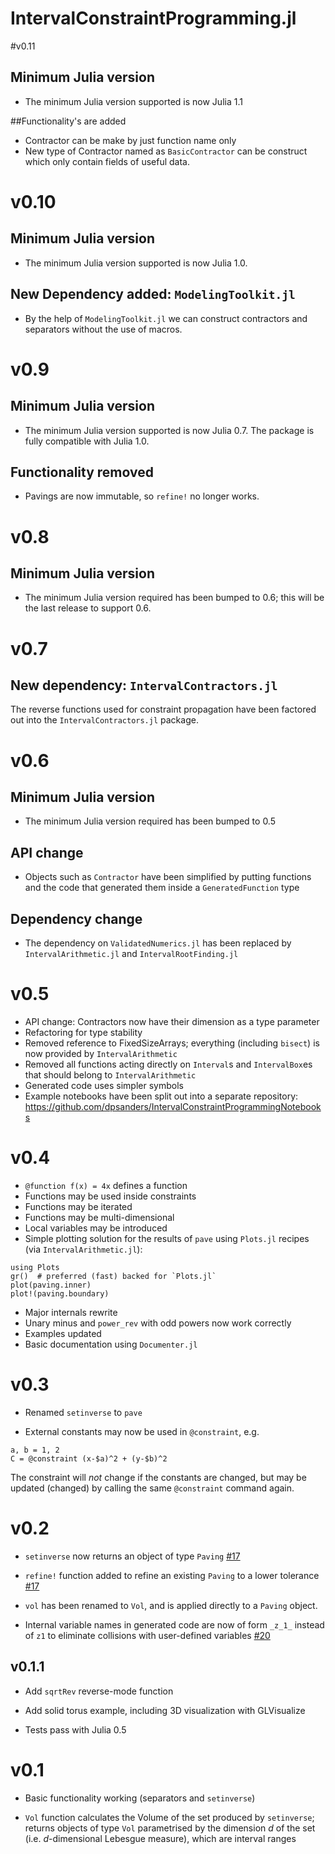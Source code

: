 # IntervalConstraintProgramming.jl

#v0.11
## Minimum Julia version
- The minimum Julia version supported is now Julia 1.1

##Functionality's are added
- Contractor can be make by just function name only
- New type of Contractor named as `BasicContractor` can be construct which only contain fields of useful data.

 
# v0.10
## Minimum Julia version
- The minimum Julia version supported is now Julia 1.0.

## New Dependency added:  `ModelingToolkit.jl`

- By the help of `ModelingToolkit.jl` we can construct contractors and separators without the use of macros.

# v0.9
## Minimum Julia version
- The minimum Julia version supported is now Julia 0.7. The package is fully compatible with Julia 1.0.

## Functionality removed
- Pavings are now immutable, so `refine!` no longer works.


# v0.8
## Minimum Julia version
- The minimum Julia version required has been bumped to 0.6; this will be the last release to support 0.6.

# v0.7

## New dependency: `IntervalContractors.jl`

The reverse functions used for constraint propagation have been factored out into the `IntervalContractors.jl` package.

# v0.6
## Minimum Julia version
- The minimum Julia version required has been bumped to 0.5

## API change
- Objects such as `Contractor` have been simplified by putting functions and the code that generated them inside a `GeneratedFunction` type

## Dependency change
- The dependency on `ValidatedNumerics.jl` has been replaced by `IntervalArithmetic.jl` and `IntervalRootFinding.jl`

# v0.5
- API change: Contractors now have their dimension as a type parameter
- Refactoring for type stability
- Removed reference to FixedSizeArrays; everything (including `bisect`) is now provided by `IntervalArithmetic`
- Removed all functions acting directly on `Interval`s and `IntervalBox`es that should belong to `IntervalArithmetic`
- Generated code uses simpler symbols
- Example notebooks have been split out into a separate repository: https://github.com/dpsanders/IntervalConstraintProgrammingNotebooks

# v0.4
- `@function f(x) = 4x` defines a function
- Functions may be used inside constraints
- Functions may be iterated
- Functions may be multi-dimensional
- Local variables may be introduced
- Simple plotting solution for the results of `pave` using `Plots.jl` recipes
(via `IntervalArithmetic.jl`):
```
using Plots
gr()  # preferred (fast) backed for `Plots.jl`
plot(paving.inner)
plot!(paving.boundary)
```
- Major internals rewrite
- Unary minus and `power_rev` with odd powers now work correctly
- Examples updated
- Basic documentation using `Documenter.jl`


# v0.3
- Renamed `setinverse` to `pave`

- External constants may now be used in `@constraint`, e.g.
```
a, b = 1, 2
C = @constraint (x-$a)^2 + (y-$b)^2
```
The constraint will *not* change if the constants are changed, but may be
updated (changed) by calling the same `@constraint` command again.  

# v0.2
- `setinverse` now returns an object of type `Paving`  [#17](https://github.com/dpsanders/IntervalConstraintProgramming.jl/pull/17)

- `refine!` function added to refine an existing `Paving` to a lower tolerance  [#17](https://github.com/dpsanders/IntervalConstraintProgramming.jl/pull/17)

- `vol` has been renamed to `Vol`, and is applied directly to a `Paving` object.

- Internal variable names in generated code are now of form `_z_1_` instead of `z1`
to eliminate collisions with user-defined variables [#20](https://github.com/dpsanders/IntervalConstraintProgramming.jl/pull/20)


## v0.1.1
- Add `sqrtRev` reverse-mode function

- Add solid torus example, including 3D visualization with GLVisualize

- Tests pass with Julia 0.5


# v0.1

- Basic functionality working (separators and `setinverse`)

- `Vol` function calculates the Volume of the set produced by `setinverse`; returns
objects of type `Vol` parametrised by the dimension $d$ of the set (i.e. $d$-dimensional
    Lebesgue measure), which are interval ranges
